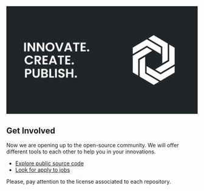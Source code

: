 <div align="center">
    <a href="https://discord.gg/7Z5w95fFRm"><img src="toaq_banner.png" alt="toaq logo"></a>
</div>

## Get Involved

Now we are opening up to the open-source community. We will offer different tools to each other to help you in your innovations.

* [Explore public source code](https://github.com/orgs/TOAQ-Company/repositories)
* [Look for apply to jobs]()

Please, pay attention to the license associated to each repository.